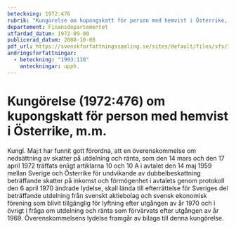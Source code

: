 ```yaml
---
beteckning: 1972:476
rubrik: "Kungörelse om kupongskatt för person med hemvist i Österrike, m.m."
departement: Finansdepartementet
utfardad_datum: 1972-09-08
publicerad_datum: 2008-10-08
pdf_url: https://svenskforfattningssamling.se/sites/default/files/sfs/1972-09/SFS1972-476.pdf
andringsforfattningar:
  - beteckning: "1993:136"
    anteckningar: upph.
---
```


# Kungörelse (1972:476) om kupongskatt för person med hemvist i Österrike, m.m.

Kungl. Maj:t har funnit gott förordna, att en överenskommelse om nedsättning av skatter på utdelning och ränta, som den 14 mars och den 17 april 1972 träffats enligt artiklarna 10 och 10 A i avtalet den 14 maj 1959 mellan Sverige och Österrike för undvikande av dubbelbeskattning beträffande skatter på inkomst och förmögenhet i avtalets genom protokoll den 6 april 1970 ändrade lydelse, skall lända till efterrättelse för Sveriges del beträffande utdelning från svenskt aktiebolag och svensk ekonomisk förening som blivit tillgänglig för lyftning efter utgången av år 1970 och i övrigt i fråga om utdelning och ränta som förvärvats efter utgången av år 1969. Överenskommelsens lydelse framgår av bilaga till denna kungörelse.